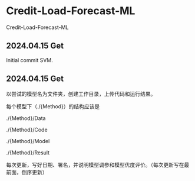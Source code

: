 # Credit-Load-Forecast-ML

Credit-Load-Forecast-ML

## 2024.04.15 Get

Initial commit SVM.

## 2024.04.15 Get

以尝试的模型名为文件夹，创建工作目录，上传代码和运行结果。

每个模型下（./{Method}）的结构应该是

./{Method}/Data

./{Method}/Code

./{Method}/Model

./{Method}/Result

每次更新，写好日期、署名，并说明模型调参和模型优度评价。（每次更新写在最前面，倒序更新）
